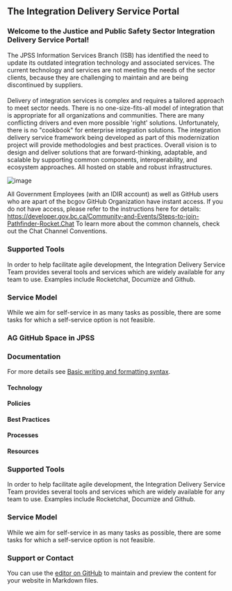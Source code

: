 ## The Integration Delivery Service Portal

### Welcome to the Justice and Public Safety Sector Integration Delivery Service Portal!
The JPSS Information Services Branch (ISB) has identified the need to update its outdated integration technology and associated services. The current technology and services are not meeting the needs of the sector clients, because they are challenging to maintain and are being discontinued by suppliers. 
####
Delivery of integration services is complex and requires a tailored approach to meet sector needs. There is no one-size-fits-all model of integration that is appropriate for all organizations and communities. 
There are many conflicting drivers and even more possible 'right' solutions. Unfortunately, there is no "cookbook" for enterprise integration solutions. The integration delivery service framework being developed as part of this modernization project will provide methodologies and best practices.
Overall vision is to design and deliver solutions that are forward-thinking, adaptable, and scalable by supporting common components, interoperability, and ecosystem approaches. All hosted on stable and robust infrastructures.

![image](/blob/gh-pages/docs/images/welcome.png)


All Government Employees (with an IDIR account) as well as GitHub users who are apart of the bcgov GitHub Organization have instant access. If you do not have access, please refer to the instructions here for details: https://developer.gov.bc.ca/Community-and-Events/Steps-to-join-Pathfinder-Rocket.Chat
To learn more about the common channels, check out the Chat Channel Conventions. 

### Supported Tools

In order to help facilitate agile development, the Integration Delivery Service Team provides several tools and services which are widely available for any team to use. Examples include Rocketchat, Documize and Github.

### Service Model

While we aim for self-service in as many tasks as possible, there are some tasks for which a self-service option is not feasible.

### AG GitHub Space in JPSS

### Documentation
For more details see [Basic writing and formatting syntax](https://docs.github.com/en/github/writing-on-github/getting-started-with-writing-and-formatting-on-github/basic-writing-and-formatting-syntax).
#### Technology
#### Policies
#### Best Practices
#### Processes
#### Resources

### Supported Tools

In order to help facilitate agile development, the Integration Delivery Service Team provides several tools and services which are widely available for any team to use. Examples include Rocketchat, Documize and Github.

### Service Model

While we aim for self-service in as many tasks as possible, there are some tasks for which a self-service option is not feasible.

### Support or Contact

You can use the [editor on GitHub](https://github.com/vesselofgold/integrations.github.io/edit/gh-pages/index.md) to maintain and preview the content for your website in Markdown files.
